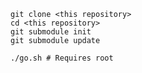     git clone <this repository>
    cd <this repository>
    git submodule init
    git submodule update

    ./go.sh # Requires root
